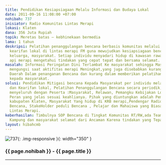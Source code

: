 ```yaml
---
title: Pendidikan Kesiapsiagaan Melalu Informasi dan Budaya Lokal
date: 2011-09-16 11:08:00 +07:00
nohibah: 737
inisiator: Radio Komunitas Lintas Merapi
lokasi: Klaten
dana: 356 Juta Rupiah
topik: Meretas batas – kebhinekaan bermedia
lama: 1 tahun
deskripsi: Pelatihan penanggulangan bencana berbasis komunitas melalui budaya dan
  kearifan lokal di lintas merapi FM guna mewujudkan kesiapsiagaan bencana di tingkat
  keluarga, masyarakat. Setiap individu menyadari hidup di kawasan rawan bencana gunung
  api merapi mengetahui tindakan yang cepat tepat dan bersama selamat.
masalah: Informasi Peringatan Dini Terlambat Ke masyarakat sehingga Masyarakat enggan
  mengungsi saat aktifitas merapi Meningkat,yang juga disebabkan kurang sigapnya Pemerintah
  Daerah Dalam penanganan Bencana dan kurang dalam memberikan pelatihan dan Penyadaran
  kepada masyarakat.
solusi: Pendidikan Mitigasi bencana Kepada Masyarakat per individu melalui Budaya
  dan Kearifan lokal, Pelatihan Penanggulangan Bencana secara periodik,dan di simulasikan
  menyeluruh dengan Peserta :Masyarakat, Relawan, Pemangku Kebijakan Lokal Pembagian
  Peran yang jelas sesuai keahlianya. Pihak yang diuntungkan adalah Pemerintah Daerah
  kabupaten Klaten, Masyarakat Yang hidup di KRB merapi,Pendengar Radio Lintas Merapi,Relawan
  Bencana, StakeHolder peduli Bencana , Pelajar dan Mahaiswa yang Biasa Belajar di
  Lintas Merapi.
keberhasilan: Timbulnya SOP Bencana di Tingkat Komunitas RT/RW,ada Team Siaga Bencana
  Kampung dan masyarakat selamat dari Ancaman Karena tindakan yang Tepat dan cepat.
layout: hibahcmb
---
```


![737](/static/img/hibahcmb/737.png){: .img-responsive }{: width="350" }

### {{ page.nohibah }} - {{ page.title }}

---
